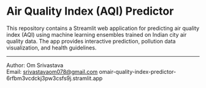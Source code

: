 # Air Quality Index (AQI) Predictor

This repository contains a Streamlit web application for predicting air quality index (AQI) using machine learning ensembles trained on Indian city air quality data. The app provides interactive prediction, pollution data visualization, and health guidelines.

---

Author: Om Srivastava  
Email: srivastavaom078@gmail.com
omair-quality-index-predictor-6rfbm3vcdckj3pw3csfs9j.stramlit.app
